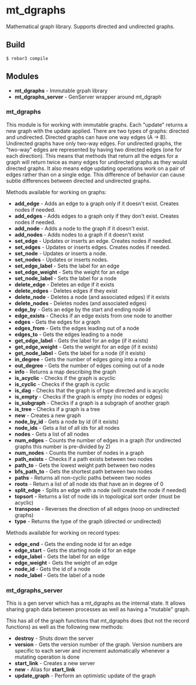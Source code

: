 mt_dgraphs
=====

Mathematical graph library. Supports directed and undirected graphs.

## Build

    $ rebar3 compile

## Modules

- **mt_dgraphs** - Immutable grpah library
- **mt_dgraphs_server** - GenServer wrapper around mt_dgraph

### mt_dgraphs

This module is for working with immutable graphs. Each "update" returns a new graph with the update applied. There are two types of graphs: directed and undirected. Directed graphs can have one way edges (A -> B). Undirected graphs have only two-way edges. For undirected graphs, the "two-way" edges are represented by having two directed edges (one for each direction). This means that methods that return all the edges for a graph will return twice as many edges for undirected graphs as they would directed graphs. It also means edge updating operations work on a pair of edges rather than on a single edge. This difference of behavior can cause subtle differences between directed and undirected graphs.

Methods available for working on graphs:

* **add_edge** - Adds an edge to a graph only if it doesn't exist. Creates nodes if needed.
* **add_edges** - Adds edges to a graph only if they don't exist. Creates nodes if needed.
* **add_node** - Adds a node to the graph if it doesn't exist.
* **add_nodes** - Adds nodes to a graph if it doesn't exist
* **set_edge** - Updates or inserts an edge. Creates nodes if needed.
* **set_edges** - Updates or inserts edges. Creates nodes if needed.
* **set_node** - Updates or inserts a node.
* **set_nodes** - Updates or inserts nodes.
* **set_edge_label** - Sets the label for an edge
* **set_edge_weight** - Sets the weight for an edge
* **set_node_label** - Sets the label for a node
* **delete_edge** - Deletes an edge if it exists
* **delete_edges** - Deletes edges if they exist
* **delete_node** - Deletes a node (and associated edges) if it exists
* **delete_nodes** - Deletes nodes (and associated edges)
* **edge_by** - Gets an edge by the start and ending node id
* **edge_exists** - Checks if an edge exists from one node to another
* **edges** - Gets the edges for a graph
* **edges_from** - Gets the edges leading out of a node
* **edges_to** - Gets the edges leading to a node
* **get_edge_label** - Gets the label for an edge (if it exists)
* **get_edge_weight** - Gets the weight for an edge (if it exists)
* **get_node_label** - Gets the label for a node (if it exists)
* **in_degree** - Gets the number of edges going into a node
* **out_degree** - Gets the number of edges coming out of a node
* **info** - Returns a map describing the graph
* **is_acyclic** - Checks if the graph is acyclic
* **is_cyclic** - Checks if the graph is cyclic
* **is_dag** - Checks that the graph is of type directed and is acyclic
* **is_empty** - Checks if the graph is empty (no nodes or edges)
* **is_subgraph** - Checks if a graph is a subgraph of another graph
* **is_tree** - Checks if a graph is a tree
* **new** - Creates a new graph
* **node_by_id** - Gets a node by id (if it exists)
* **node_ids** - Gets a list of all ids for all nodes
* **nodes** - Gets a list of all nodes
* **num_edges** - Counts the number of edges in a graph (for undirected graphs this number is pre-divided by 2)
* **num_nodes** - Counts the number of nodes in a graph
* **path_exists** - Checks if a path exists between two nodes
* **path_to** - Gets the lowest weight path between two nodes
* **bfs_path_to** - Gets the shortest path between two nodes
* **paths** - Returns all non-cyclic paths between two nodes
* **roots** - Return a list of all node ids that have an in degree of 0
* **split_edge** - Splits an edge with a node (will create the node if needed)
* **topsort** - Returns a list of node ids in topological sort order (must be acyclic)
* **transpose** - Reverses the direction of all edges (noop on undirected graphs)
* **type** - Returns the type of the graph (directed or undirected)

Methods available for working on record types:

* **edge_end** - Gets the ending node id for an edge
* **edge_start** - Gets the starting node id for an edge
* **edge_label** - Gets the label for an edge
* **edge_weight** - Gets the weight of an edge
* **node_id** - Gets the id of a node
* **node_label** - Gets the label of a node

### mt_dgraphs_server

This is a gen server which has a mt_dgraphs as the internal state. It allows sharing graph data between processes as well as having a "mutable" graph.

This has all of the graph functions that mt_dgraphs does (but not the record functions) as well as the following new methods:

* **destroy** - Shuts down the server
* **version** - Gets the version number of the graph. Version numbers are specific to each server and increment automatically whenever a mutating operation is done
* **start_link** - Creates a new server
* **new** - Alias for **start_link**
* **update_graph** - Perform an optimistic update of the graph

